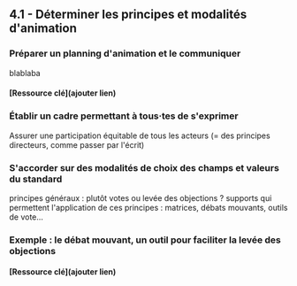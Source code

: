 ## 4.1 - Déterminer les principes et modalités d'animation  

### Préparer un planning d'animation et le communiquer 

blablaba 

#### [Ressource clé](ajouter lien)

### Établir un cadre permettant à tous·tes de s'exprimer   

Assurer une participation équitable de tous les acteurs (= des principes directeurs, comme passer par l'écrit) 

### S'accorder sur des modalités de choix des champs et valeurs du standard   

principes généraux : plutôt votes ou levée des objections ? 
supports qui permettent l'application de ces principes : matrices, débats mouvants, outils de vote...

### Exemple : le débat mouvant, un outil pour faciliter la levée des objections    

#### [Ressource clé](ajouter lien)
